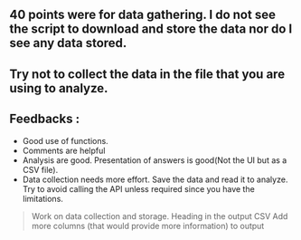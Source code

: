 ## 40 points were for data gathering. I do not see the script to download and store the data nor do I see any data stored.
## Try not to collect the data in the file that you are using to analyze. 

Feedbacks :
---
* Good use of functions.
* Comments are helpful
* Analysis are good. Presentation of answers is good(Not the UI but as a CSV file).
* Data collection needs more effort. Save the data and read it to analyze. Try to avoid calling the API unless required since you have the limitations.


> Work on data collection and storage. 
> Heading in the output CSV
> Add more columns (that would provide more information) to output

